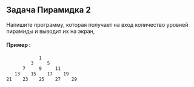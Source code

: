 ## Задача Пирамидка 2
Напишите программу,
которая получает на вход количество уровней пирамиды и выводит их на экран,

#### Пример :
```
            1
         3     5
      7     9     11
   13    15    17    19
21    23    25    27    29

```
